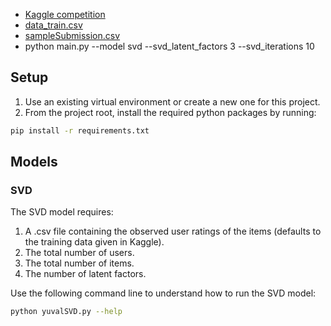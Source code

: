 * [Kaggle competition](https://www.kaggle.com/competitions/cil-collaborative-filtering-2022/data)
* [data_train.csv](data/data_train.csv)
* [sampleSubmission.csv](data/sampleSubmission.csv)
* python main.py --model svd --svd_latent_factors 3 --svd_iterations 10 

## Setup

1. Use an existing virtual environment or create a new one for this project.
2. From the project root, install the required python packages by running:
```bash
pip install -r requirements.txt
```

## Models

### SVD

The SVD model requires:

1. A .csv file containing the observed user ratings of the items (defaults to the training data given in Kaggle).
2. The total number of users.
3. The total number of items.
4. The number of latent factors.

Use the following command line to understand how to run the SVD model:

```bash
python yuvalSVD.py --help
```
